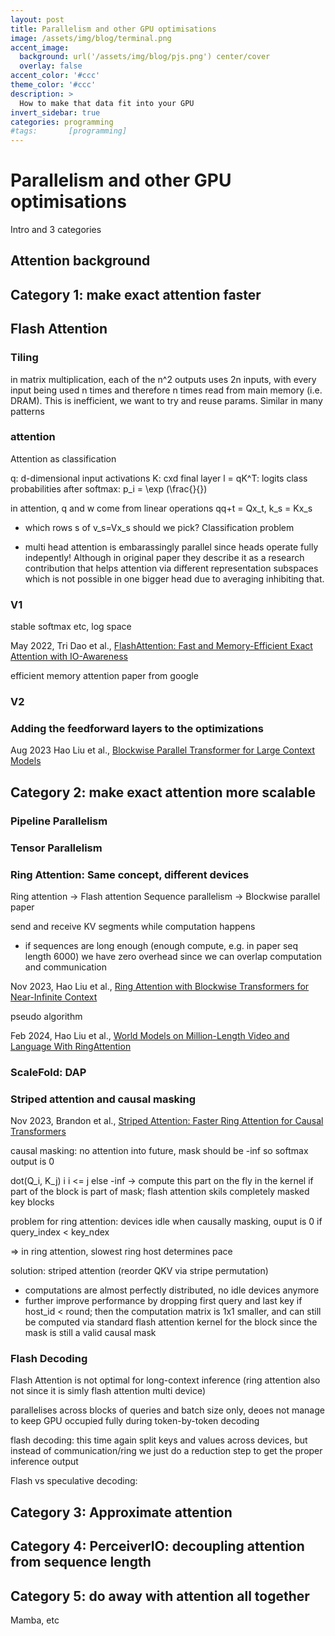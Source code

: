 ```yaml
---
layout: post
title: Parallelism and other GPU optimisations
image: /assets/img/blog/terminal.png
accent_image: 
  background: url('/assets/img/blog/pjs.png') center/cover
  overlay: false
accent_color: '#ccc'
theme_color: '#ccc'
description: >
  How to make that data fit into your GPU
invert_sidebar: true
categories: programming
#tags:       [programming]
---
```


# Parallelism and other GPU optimisations

Intro and 3 categories

## Attention background

## Category 1: make exact attention faster


## Flash Attention

### Tiling

in matrix multiplication, each of the n^2 outputs uses 2n inputs, with every input being used n times and therefore n times read from main memory (i.e. DRAM). This is inefficient, we want to try and reuse params. Similar in many patterns


### attention

Attention as classification

q: d-dimensional input activations
K: cxd final layer
l = qK^T: logits
class probabilities after softmax: p_i = \exp (\frac{}{}) 

in attention, q and w come from linear operations
qq+t = Qx_t, k_s = Kx_s

- which rows s of v_s=Vx_s should we pick? Classification problem

- multi head attention is embarassingly parallel since heads operate fully indepently! Although in original paper they describe it as a research contribution that helps attention via different representation subspaces which is not possible in one bigger head due to averaging inhibiting that.

### V1

stable softmax etc, log space


May 2022, Tri Dao et al., [FlashAttention: Fast and Memory-Efficient Exact Attention with IO-Awareness](https://arxiv.org/abs/2205.14135)

efficient memory attention paper from google 

### V2

### Adding the feedforward layers to the optimizations

Aug 2023 Hao Liu et al., [Blockwise Parallel Transformer for Large Context Models](https://arxiv.org/abs/2305.19370)

## Category 2: make exact attention more scalable

### Pipeline Parallelism

### Tensor Parallelism

### Ring Attention: Same concept, different devices

Ring attention -> Flash attention
Sequence parallelism -> Blockwise parallel paper

send and receive KV segments while computation happens
- if sequences are long enough (enough compute, e.g. in paper seq length 6000) we have zero overhead
since we can overlap computation and communication


Nov 2023, Hao Liu et al., [Ring Attention with Blockwise Transformers for Near-Infinite Context](https://arxiv.org/abs/2310.01889)

pseudo algorithm


Feb 2024, Hao Liu et al., [World Models on Million-Length Video and Language With RingAttention](https://arxiv.org/abs/2402.08268s)


### ScaleFold: DAP

### Striped attention and causal masking

Nov 2023, Brandon et al., [Striped Attention: Faster Ring Attention for Causal Transformers](https://arxiv.org/abs/2311.09431)

causal masking: no attention into future, mask should be -inf so softmax output is 0

dot(Q_i, K_j) i  i <= j else -inf
-> compute this part on the fly in the kernel if part of the block is part of mask;
flash attention skils completely masked key blocks

problem for ring attention: devices idle when causally masking, ouput is 0 if query_index < key_ndex

=> in ring attention, slowest ring host determines pace

solution: striped attention (reorder QKV via stripe permutation)

- computations are almost perfectly distributed, no idle devices anymore
- further improve performance by dropping first query and last key if host_id < round; then the 
computation matrix is 1x1 smaller, and can still be computed via standard flash attention kernel
for the block since the mask is still a valid causal mask

### Flash Decoding

Flash Attention is not optimal for long-context inference (ring attention also not since it is simly flash attention multi device)

parallelises across blocks of queries and batch size only,
deoes not manage to keep GPU occupied fully during token-by-token decoding

flash decoding: this time again split keys and values across devices, but instead of communication/ring
we just do a reduction step to get the proper inference output

Flash vs speculative decoding:





## Category 3: Approximate attention


## Category 4: PerceiverIO: decoupling attention from sequence length

## Category 5: do away with attention all together

Mamba, etc